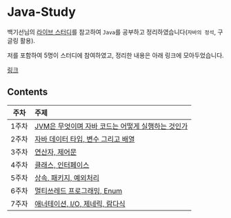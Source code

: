 # Java-Study

백기선님의 [라이브 스터디](https://github.com/whiteship/live-study)를 참고하여 `Java`를 공부하고 정리하였습니다(`자바의 정석`, 구글링 활용).

저를 포함하여 5명이 스터디에 참여하였고, 정리한 내용은 아래 링크에 모아두었습니다.

[링크](https://github.com/Baemung/Java-Masta/issues)

## Contents

| 주차  | 주제                                                                                                                                                                                                                                                                                                                                               |
| :---: | :------------------------------------------------------------------------------------------------------------------------------------------------------------------------------------------------------------------------------------------------------------------------------------------------------------------------------------------------- |
| 1주차 | [JVM은 무엇이며 자바 코드는 어떻게 실행하는 것인가](https://github.com/0xe82de/Study/blob/main/Java/Java-Study/1%EC%A3%BC%EC%B0%A8%20JVM%EC%9D%80%20%EB%AC%B4%EC%97%87%EC%9D%B4%EB%A9%B0%20%EC%9E%90%EB%B0%94%20%EC%BD%94%EB%93%9C%EB%8A%94%20%EC%96%B4%EB%96%BB%EA%B2%8C%20%EC%8B%A4%ED%96%89%ED%95%98%EB%8A%94%20%EA%B2%83%EC%9D%B8%EA%B0%80.md) |
| 2주차 | [자바 데이터 타입, 변수 그리고 배열](https://github.com/0xe82de/Study/blob/main/Java/Java-Study/2%EC%A3%BC%EC%B0%A8%20%EC%9E%90%EB%B0%94%20%EB%8D%B0%EC%9D%B4%ED%84%B0%20%ED%83%80%EC%9E%85%2C%20%EB%B3%80%EC%88%98%20%EA%B7%B8%EB%A6%AC%EA%B3%A0%20%EB%B0%B0%EC%97%B4.md)                                                                         |
| 3주차 | [연산자, 제어문](https://github.com/0xe82de/Study/blob/main/Java/Java-Study/3%EC%A3%BC%EC%B0%A8%20%EC%97%B0%EC%82%B0%EC%9E%90%2C%20%EC%A0%9C%EC%96%B4%EB%AC%B8.md)                                                                                                                                                                                 |
| 4주차 | [클래스, 인터페이스](https://github.com/0xe82de/Study/blob/main/Java/Java-Study/4%EC%A3%BC%EC%B0%A8%20%ED%81%B4%EB%9E%98%EC%8A%A4%2C%20%EC%9D%B8%ED%84%B0%ED%8E%98%EC%9D%B4%EC%8A%A4.md)                                                                                                                                                           |
| 5주차 | [상속, 패키지, 예외처리](https://github.com/0xe82de/Study/blob/main/Java/Java-Study/5%EC%A3%BC%EC%B0%A8%20%EC%83%81%EC%86%8D%2C%20%ED%8C%A8%ED%82%A4%EC%A7%80%2C%20%EC%98%88%EC%99%B8%EC%B2%98%EB%A6%AC.md)                                                                                                                                        |
| 6주차 | [멀티쓰레드 프로그래밍, Enum](https://github.com/0xe82de/Study/blob/main/Java/Java-Study/6%EC%A3%BC%EC%B0%A8%20%EB%A9%80%ED%8B%B0%EC%93%B0%EB%A0%88%EB%93%9C%20%ED%94%84%EB%A1%9C%EA%B7%B8%EB%9E%98%EB%B0%8D%2C%20Enum.md#java-lang-Enum)                                                                                                          |
| 7주자 | [애너테이션, I/O, 제네릭, 람다식](https://github.com/0xe82de/Study/blob/main/Java/Java-Study/7%EC%A3%BC%EC%B0%A8%20%EC%95%A0%EB%84%88%ED%85%8C%EC%9D%B4%EC%85%98%2C%20IO%2C%20%EC%A0%9C%EB%84%A4%EB%A6%AD%2C%20%EB%9E%8C%EB%8B%A4%EC%8B%9D.md)                                                                                                     |

